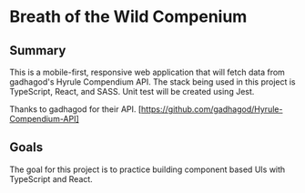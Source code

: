 # Breath of the Wild Compenium

## Summary

This is a mobile-first, responsive web application that will fetch data from gadhagod's Hyrule Compendium API. The stack being used in this project is TypeScript, React, and SASS. Unit test will be created using Jest.

Thanks to gadhagod for their API. [https://github.com/gadhagod/Hyrule-Compendium-API]

## Goals

The goal for this project is to practice building component based UIs with TypeScript and React.
